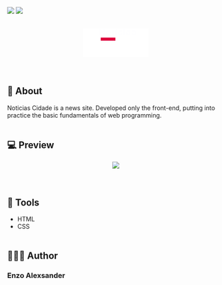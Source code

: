 ![](https://img.shields.io/github/repo-size/EnzoAlexsander/projeto-noticias-cidade) ![](https://img.shields.io/github/languages/top/EnzoAlexsander/projeto-noticias-cidade)

<br>
<div align="center">
    <img src="./assets/images/logo.png">
</div>
<br><br>

## 📕 About

Noticias Cidade is a news site. Developed only the front-end, putting into practice the basic fundamentals of web programming.
<br><br>

## 💻 Preview

<div align="center">
    <img src="./assets/images/preview.gif">
</div>
<br><br>

## 🔨 Tools

- HTML
- CSS
<br><br>

## 🙋🏽‍♂️ Author

### Enzo Alexsander